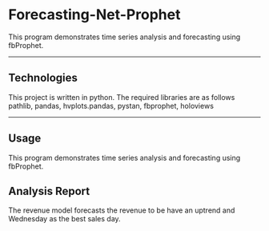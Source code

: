 # Forecasting-Net-Prophet
This program demonstrates time series analysis and forecasting using fbProphet. 

---

## Technologies

This project is written in python. The required libraries are as follows
pathlib, pandas, hvplots.pandas, pystan, fbprophet, holoviews


---

## Usage

This program demonstrates time series analysis and forecasting using fbProphet. 

## Analysis Report

The revenue model forecasts the revenue to be have an uptrend and Wednesday as the best sales day. 
